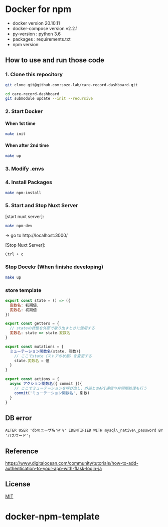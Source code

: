 # Docker for npm

- docker version 20.10.11
- docker-compose version v2.2.1
- py-version : python 3.6
- packages : requirements.txt
- npm version:

## How to use and run those code

### 1. Clone this repocitory
```bash
git clone git@github.com:sozo-lab/care-record-dashboard.git

cd care-record-dashboard
git submodule update --init --recursive
```

### 2. Start Docker

#### When 1st time
```bash
make init
```

#### When after 2nd time
```bash
make up
```

### 3. Modify .envs


### 4. Install Packages
```bash
make npm-install
```

### 5. Start and Stop Nuxt Server

[start nuxt server]:

```bash
make npm-dev
```
-> go to http://localhost:3000/

[Stop Nuxt Server]:

```bash
Ctrl + c
```

### Stop Docekr (When finishe developing)
```bash
make up
```

### store template
```js
export const state = () => ({
  変数名: 初期値,
  変数名: 初期値
})

export const getters = {
  // stateの状態を外部で取り出すときに使用する
  変数名: state => state.変数名
}

export const mutations = {
  ミューテーション関数名(state, 引数){
    // ここでstate（ストアの状態）を変更する
    state.変数名 = 値
  }
}

export const actions = {
  async アクション関数名({ commit }){
    // ここでミューテーションを呼び出し、外部とのAPI通信や非同期処理も行う
    commit('ミューテーション関数名', 引数)
  }
}
```

## DB error
```
ALTER USER 'dbのユーザ名'@'%' IDENTIFIED WITH mysql\_native\_password BY 'パスワード';
```

## Reference
https://www.digitalocean.com/community/tutorials/how-to-add-authentication-to-your-app-with-flask-login-ja

## License
[MIT](./LICENSE)
# docker-npm-template
